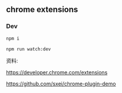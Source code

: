 ## chrome extensions

### Dev

``` bash
npm i

npm run watch:dev
```

资料: 

https://developer.chrome.com/extensions

https://github.com/sxei/chrome-plugin-demo